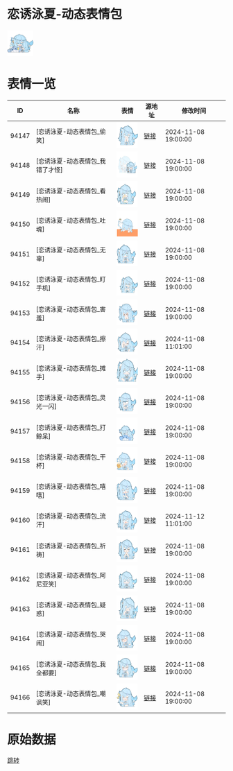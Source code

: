 # 恋诱泳夏-动态表情包

<img src="./cover.png" height="60" alt="cover" />

# 表情一览

|ID|名称|表情|源地址|修改时间|
|----|----|----|----|----|
|94147|[恋诱泳夏-动态表情包_偷笑]|<img src="./pic/094147_%5B恋诱泳夏-动态表情包_偷笑%5D.gif" height="60" alt="偷笑"/>|[链接](https://i0.hdslb.com/bfs/garb/7c2a710390fccec9f042212a5ea773bdedc358a3.gif)|2024-11-08 19:00:00|
|94148|[恋诱泳夏-动态表情包_我错了才怪]|<img src="./pic/094148_%5B恋诱泳夏-动态表情包_我错了才怪%5D.gif" height="60" alt="我错了才怪"/>|[链接](https://i0.hdslb.com/bfs/garb/0cced17263fe0627006a64b4a4cffed87dc717f3.gif)|2024-11-08 19:00:00|
|94149|[恋诱泳夏-动态表情包_看热闹]|<img src="./pic/094149_%5B恋诱泳夏-动态表情包_看热闹%5D.gif" height="60" alt="看热闹"/>|[链接](https://i0.hdslb.com/bfs/garb/a9bb6282d6158939f16452da9249ecbd8bf6af72.gif)|2024-11-08 19:00:00|
|94150|[恋诱泳夏-动态表情包_吐魂]|<img src="./pic/094150_%5B恋诱泳夏-动态表情包_吐魂%5D.gif" height="60" alt="吐魂"/>|[链接](https://i0.hdslb.com/bfs/garb/2ab1c929740fc99e6cf346f8aac820762b246856.gif)|2024-11-08 19:00:00|
|94151|[恋诱泳夏-动态表情包_无辜]|<img src="./pic/094151_%5B恋诱泳夏-动态表情包_无辜%5D.gif" height="60" alt="无辜"/>|[链接](https://i0.hdslb.com/bfs/garb/da1d4835c3cfe0352f28b455bf86dcd8112b9181.gif)|2024-11-08 19:00:00|
|94152|[恋诱泳夏-动态表情包_盯手机]|<img src="./pic/094152_%5B恋诱泳夏-动态表情包_盯手机%5D.gif" height="60" alt="盯手机"/>|[链接](https://i0.hdslb.com/bfs/garb/9bcddcb317408a3de0abe508592c4a9f0f2eedf5.gif)|2024-11-08 19:00:00|
|94153|[恋诱泳夏-动态表情包_害羞]|<img src="./pic/094153_%5B恋诱泳夏-动态表情包_害羞%5D.gif" height="60" alt="害羞"/>|[链接](https://i0.hdslb.com/bfs/garb/6182a3d0d40fd847b25adf0b0a2f5a48fd8874c0.gif)|2024-11-08 19:00:00|
|94154|[恋诱泳夏-动态表情包_擦汗]|<img src="./pic/094154_%5B恋诱泳夏-动态表情包_擦汗%5D.gif" height="60" alt="擦汗"/>|[链接](https://i0.hdslb.com/bfs/garb/d8567377b76b9c305ffcc42b062aa8851b38ccb6.gif)|2024-11-08 11:01:00|
|94155|[恋诱泳夏-动态表情包_摊手]|<img src="./pic/094155_%5B恋诱泳夏-动态表情包_摊手%5D.gif" height="60" alt="摊手"/>|[链接](https://i0.hdslb.com/bfs/garb/ee2e19ed7accf70e234fa3bf222b8977be8dd036.gif)|2024-11-08 19:00:00|
|94156|[恋诱泳夏-动态表情包_灵光一闪]|<img src="./pic/094156_%5B恋诱泳夏-动态表情包_灵光一闪%5D.gif" height="60" alt="灵光一闪"/>|[链接](https://i0.hdslb.com/bfs/garb/da790801ed3c6278ecc10cd351a882e293275d63.gif)|2024-11-08 19:00:00|
|94157|[恋诱泳夏-动态表情包_打鲸呆]|<img src="./pic/094157_%5B恋诱泳夏-动态表情包_打鲸呆%5D.gif" height="60" alt="打鲸呆"/>|[链接](https://i0.hdslb.com/bfs/garb/3c68ed0d34ff9b931443b0ed7999f7030a000bd9.gif)|2024-11-08 19:00:00|
|94158|[恋诱泳夏-动态表情包_干杯]|<img src="./pic/094158_%5B恋诱泳夏-动态表情包_干杯%5D.gif" height="60" alt="干杯"/>|[链接](https://i0.hdslb.com/bfs/garb/e4d3ebb32c73d9e2a34834522b5b04ec3eb89b3d.gif)|2024-11-08 19:00:00|
|94159|[恋诱泳夏-动态表情包_嘻嘻]|<img src="./pic/094159_%5B恋诱泳夏-动态表情包_嘻嘻%5D.gif" height="60" alt="嘻嘻"/>|[链接](https://i0.hdslb.com/bfs/garb/6a8888a4427c32115e6ec171aac283276725d5ae.gif)|2024-11-08 19:00:00|
|94160|[恋诱泳夏-动态表情包_流汗]|<img src="./pic/094160_%5B恋诱泳夏-动态表情包_流汗%5D.gif" height="60" alt="流汗"/>|[链接](https://i0.hdslb.com/bfs/garb/ba8ce925b426e3d386867c734d859e73b417feab.gif)|2024-11-12 11:01:00|
|94161|[恋诱泳夏-动态表情包_祈祷]|<img src="./pic/094161_%5B恋诱泳夏-动态表情包_祈祷%5D.gif" height="60" alt="祈祷"/>|[链接](https://i0.hdslb.com/bfs/garb/4862573273b555ec9e3319b8695891526bd19beb.gif)|2024-11-08 19:00:00|
|94162|[恋诱泳夏-动态表情包_阿尼亚笑]|<img src="./pic/094162_%5B恋诱泳夏-动态表情包_阿尼亚笑%5D.gif" height="60" alt="阿尼亚笑"/>|[链接](https://i0.hdslb.com/bfs/garb/6dd02a61d76236e53f5eeb53d1f134a040d5eb50.gif)|2024-11-08 19:00:00|
|94163|[恋诱泳夏-动态表情包_疑惑]|<img src="./pic/094163_%5B恋诱泳夏-动态表情包_疑惑%5D.gif" height="60" alt="疑惑"/>|[链接](https://i0.hdslb.com/bfs/garb/d487f4d4706ab77c840534fae7bd7bbd12a88495.gif)|2024-11-08 19:00:00|
|94164|[恋诱泳夏-动态表情包_哭闹]|<img src="./pic/094164_%5B恋诱泳夏-动态表情包_哭闹%5D.gif" height="60" alt="哭闹"/>|[链接](https://i0.hdslb.com/bfs/garb/8b109b1c9638e51252aa0d4702154d3a24a79540.gif)|2024-11-08 19:00:00|
|94165|[恋诱泳夏-动态表情包_我全都要]|<img src="./pic/094165_%5B恋诱泳夏-动态表情包_我全都要%5D.gif" height="60" alt="我全都要"/>|[链接](https://i0.hdslb.com/bfs/garb/d078b712e39cca662c6badbe26b20bc8e3a36cbc.gif)|2024-11-08 19:00:00|
|94166|[恋诱泳夏-动态表情包_嘲讽笑]|<img src="./pic/094166_%5B恋诱泳夏-动态表情包_嘲讽笑%5D.gif" height="60" alt="嘲讽笑"/>|[链接](https://i0.hdslb.com/bfs/garb/7fa77d565d9f45d171d64b8238516f7d05764eb7.gif)|2024-11-08 19:00:00|

# 原始数据

[跳转](./raw.json)

